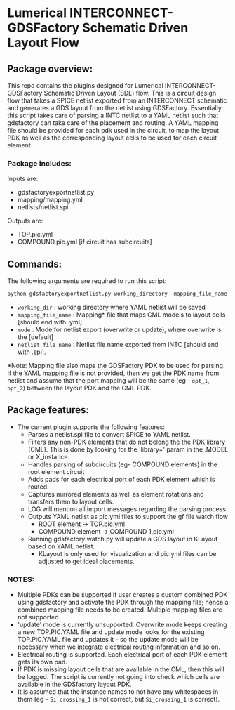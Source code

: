 # Lumerical INTERCONNECT-GDSFactory Schematic Driven Layout Flow

## Package overview:

 This repo contains the plugins designed for Lumerical INTERCONNECT-GDSFactory Schematic Driven Layout (SDL) flow.
 This is a circuit design flow that takes a SPICE netlist exported from an INTERCONNECT schematic and generates a GDS layout from the netlist using GDSFactory.
 Essentially this script takes care of parsing a INTC netlist to a YAML netlist such that gdsfactory can take care of the placement and routing.
 A YAML mapping file should be provided for each pdk used in the circuit, to map the layout PDK as well as the corresponding layout cells to be used for each circuit element.


### Package includes:

Inputs are:
- gdsfactoryexportnetlist.py
- mapping/mapping.yml
- netlists/netlist.spi

Outputs are:
- TOP.pic.yml
- COMPOUND.pic.yml [if circuit has subcircuits]

## Commands:

The following arguments are required to run this script:

```bash
python gdsfactoryexportnetlist.py working_directory –mapping_file_name –mode -netlist_file_name
```

- `working_dir` : working directory where YAML netlist will be saved
- `mapping_file_name` : Mapping* file that maps CML models to layout cells [should end with .yml]
- `mode` : Mode for netlist export (overwrite or update), where overwrite is the [default]
- `netlist_file_name` : Netlist file name exported from INTC [should end with .spi].

*Note: Mapping file also maps the GDSFactory PDK to be used for parsing. If the YAML mapping file is not provided, then we get the PDK name from netlist and assume that the port mapping will be the same (eg - `opt_1`, `opt_2`) between the layout PDK and the CML PDK.

## Package features:

- The current plugin supports the following features:
  - Parses a netlist.spi file to convert SPICE to YAML netlist.
  - Filters any non-PDK elements that do not belong the the PDK library (CML). This is done by looking for the 'library=' param in the .MODEL or X_instance.
  - Handles parsing of subcircuits (eg- COMPOUND elements) in the root element circuit
  - Adds pads for each electrical port of each PDK element which is routed.
  - Captures mirrored elements as well as element rotations and transfers them to layout cells.
  - LOG will mention all import messages regarding the parsing process.
  - Outputs YAML netlist as pic.yml files to support the gf file watch flow
    - ROOT element -> TOP.pic.yml
    - COMPOUND element -> COMPOUND_1.pic.yml
  - Running gdsfactory watch.py will update a GDS layout in KLayout based on YAML netlist.
    - KLayout is only used for visualization and pic.yml files can be adjusted to get ideal placements.

### NOTES:

- Multiple PDKs can be supported if user creates a custom combined PDK using gdsfactory and activate the PDK through the mapping file; hence a combined mapping file needs to be created. Multiple mapping files are not supported.
- 'update' mode is currently unsupported. Overwrite mode keeps creating a new TOP.PIC.YAML file and update mode looks for the existing TOP.PIC.YAML file and updates it - so the update mode will be necessary when we integrate electrical routing information and so on.
- Electrical routing is supported. Each electrical port of each PDK element gets its own pad.
- If PDK is missing layout cells that are available in the CML, then this will be logged. The script is currently not going into check which cells are available in the GDSfactory layout PDK.
- It is assumed that the instance names to not have any whitespaces in them (eg – `Si crossing_1` is not correct, but `Si_crossing_1` is correct).
